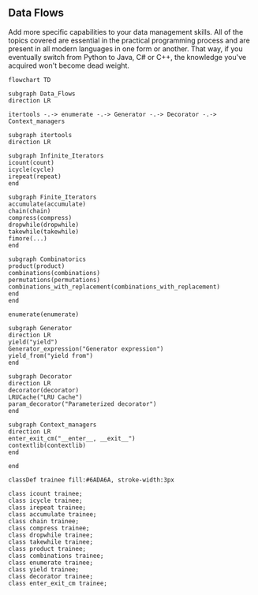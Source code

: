 ## Data Flows

Add more specific capabilities to your data management skills. All of the topics covered are essential in the practical programming process and are present in all modern languages in one form or another. That way, if you eventually switch from Python to Java, C# or C++, the knowledge you've acquired won't become dead weight.

```mermaid
flowchart TD

subgraph Data_Flows
direction LR

itertools -.-> enumerate -.-> Generator -.-> Decorator -.-> Context_managers

subgraph itertools
direction LR

subgraph Infinite_Iterators
icount(count)
icycle(cycle)
irepeat(repeat)
end

subgraph Finite_Iterators
accumulate(accumulate)
chain(chain)
compress(compress)
dropwhile(dropwhile)
takewhile(takewhile)
fimore(...)
end

subgraph Combinatorics
product(product)
combinations(combinations)
permutations(permutations)
combinations_with_replacement(combinations_with_replacement)
end
end

enumerate(enumerate)

subgraph Generator
direction LR
yield("yield")
Generator_expression("Generator expression")
yield_from("yield from")
end

subgraph Decorator
direction LR
decorator(decorator)
LRUCache("LRU Cache")
param_decorator("Parameterized decorator")
end

subgraph Context_managers
direction LR
enter_exit_cm("__enter__, __exit__")
contextlib(contextlib)
end

end

classDef trainee fill:#6ADA6A, stroke-width:3px

class icount trainee;
class icycle trainee;
class irepeat trainee;
class accumulate trainee;
class chain trainee;
class compress trainee;
class dropwhile trainee;
class takewhile trainee;
class product trainee;
class combinations trainee;
class enumerate trainee;
class yield trainee;
class decorator trainee;
class enter_exit_cm trainee;
```
